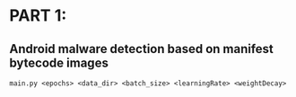 # PART 1:
## Android malware detection based on manifest bytecode images

```main.py <epochs> <data_dir> <batch_size> <learningRate> <weightDecay>```

